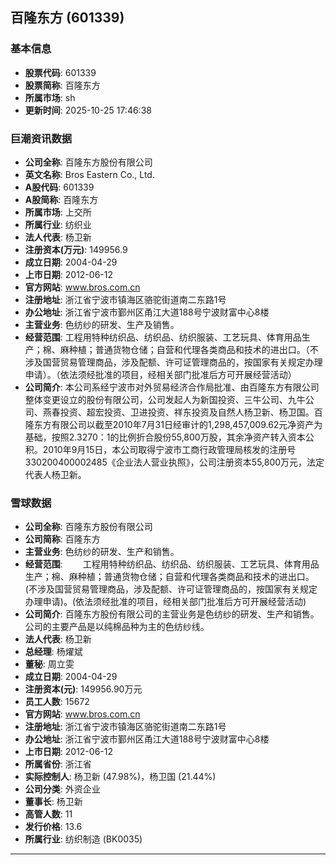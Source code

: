 ## 百隆东方 (601339)

### 基本信息

- **股票代码**: 601339
- **股票简称**: 百隆东方
- **所属市场**: sh
- **更新时间**: 2025-10-25 17:46:38

### 巨潮资讯数据

- **公司全称**: 百隆东方股份有限公司
- **英文名称**: Bros Eastern Co., Ltd.
- **A股代码**: 601339
- **A股简称**: 百隆东方
- **所属市场**: 上交所
- **所属行业**: 纺织业
- **法人代表**: 杨卫新
- **注册资本(万元)**: 149956.9
- **成立日期**: 2004-04-29
- **上市日期**: 2012-06-12
- **官方网站**: www.bros.com.cn
- **注册地址**: 浙江省宁波市镇海区骆驼街道南二东路1号
- **办公地址**: 浙江省宁波市鄞州区甬江大道188号宁波财富中心8楼
- **主营业务**: 色纺纱的研发、生产及销售。
- **经营范围**: 工程用特种纺织品、纺织品、纺织服装、工艺玩具、体育用品生产；棉、麻种植；普通货物仓储；自营和代理各类商品和技术的进出口。（不涉及国营贸易管理商品，涉及配额、许可证管理商品的，按国家有关规定办理申请）。（依法须经批准的项目，经相关部门批准后方可开展经营活动）
- **公司简介**: 本公司系经宁波市对外贸易经济合作局批准、由百隆东方有限公司整体变更设立的股份有限公司，公司发起人为新国投资、三牛公司、九牛公司、燕春投资、超宏投资、卫进投资、祥东投资及自然人杨卫新、杨卫国。百隆东方有限公司以截至2010年7月31日经审计的1,298,457,009.62元净资产为基础，按照2.3270：1的比例折合股份55,800万股，其余净资产转入资本公积。2010年9月15日，本公司取得宁波市工商行政管理局核发的注册号330200400002485《企业法人营业执照》，公司注册资本55,800万元，法定代表人杨卫新。

### 雪球数据

- **公司全称**: 百隆东方股份有限公司
- **公司简称**: 百隆东方
- **主营业务**: 色纺纱的研发、生产和销售。
- **经营范围**: 　　工程用特种纺织品、纺织品、纺织服装、工艺玩具、体育用品生产；棉、麻种植；普通货物仓储；自营和代理各类商品和技术的进出口。(不涉及国营贸易管理商品，涉及配额、许可证管理商品的，按国家有关规定办理申请)。(依法须经批准的项目，经相关部门批准后方可开展经营活动)
- **公司简介**: 百隆东方股份有限公司的主营业务是色纺纱的研发、生产和销售。公司的主要产品是以纯棉品种为主的色纺纱线。
- **法人代表**: 杨卫新
- **总经理**: 杨燿斌
- **董秘**: 周立雯
- **成立日期**: 2004-04-29
- **注册资本(元)**: 149956.90万元
- **员工人数**: 15672
- **官方网站**: www.bros.com.cn
- **注册地址**: 浙江省宁波市镇海区骆驼街道南二东路1号
- **办公地址**: 浙江省宁波市鄞州区甬江大道188号宁波财富中心8楼
- **上市日期**: 2012-06-12
- **所属省份**: 浙江省
- **实际控制人**: 杨卫新 (47.98%)，杨卫国 (21.44%)
- **公司分类**: 外资企业
- **董事长**: 杨卫新
- **高管人数**: 11
- **发行价格**: 13.6
- **所属行业**: 纺织制造 (BK0035)

---